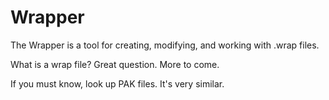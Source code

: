 # Wrapper
The Wrapper is a tool for creating, modifying, and working with .wrap files.

What is a wrap file?
Great question. More to come.

If you must know, look up PAK files. It's very similar.